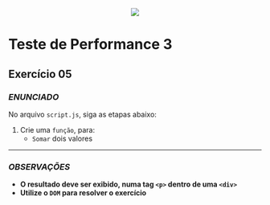 <p align="center">
	<img src="https://www.infnet.edu.br/infnet/wp-content/themes/infnet.homepage//assets/img/LogoInfnetRodape.png"/>
</p>

# Teste de Performance 3

## Exercício 05

### _ENUNCIADO_

No arquivo `script.js`, siga as etapas abaixo:

1. Crie uma `função`, para:
    - `Somar` dois valores

---

### _OBSERVAÇÕES_

- **O resultado deve ser exibido, numa tag `<p>` dentro de uma `<div>`**
- **Utilize o `DOM` para resolver o exercício**